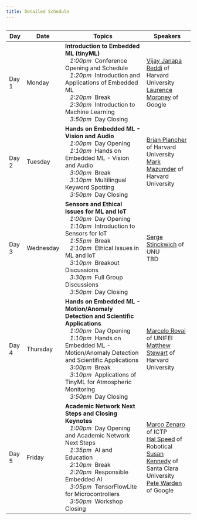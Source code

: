 ```yaml
---
title: Detailed Schedule
---
```


<h2><div id = "LOCAL_TIME"></div></h2>

<table>
  <thead>
    <tr>
      <th>Day</th>
      <th>Date</th>
      <th>Topics</th>
      <th>Speakers</th>
    </tr>
  </thead>
  <tbody>
    <tr>
      <td>Day 1</td>
      <td>Monday</td>
      <td><b>Introduction to Embedded ML (tinyML)</b><br>
        &nbsp;&nbsp;&nbsp;<i>1:00pm</i>&nbsp; Conference Opening and Schedule<br>
        &nbsp;&nbsp;&nbsp;<i>1:20pm</i>&nbsp; Introduction and Applications of Embedded ML<br>
        &nbsp;&nbsp;&nbsp;<i>2:20pm</i>&nbsp; Break<br>
        &nbsp;&nbsp;&nbsp;<i>2:30pm</i>&nbsp; Introduction to Machine Learning<br>
        &nbsp;&nbsp;&nbsp;<i>3:50pm</i>&nbsp; Day Closing<br>
      </td>
      <td>
        <a href="https://scholar.harvard.edu/vijay-janapa-reddi/home">Vijay Janapa Reddi</a> of Harvard University<br>
        <a href="https://laurencemoroney.com/">Laurence Moroney</a> of Google</td>
    </tr>
    <tr>
      <td>Day 2</td>
      <td>Tuesday</td>
      <td><b>Hands on Embedded ML - Vision and Audio</b><br>
        &nbsp;&nbsp;&nbsp;<i>1:00pm</i>&nbsp; Day Opening<br>
        &nbsp;&nbsp;&nbsp;<i>1:10pm</i>&nbsp; Hands on Embedded ML - Vision and Audio<br>
        &nbsp;&nbsp;&nbsp;<i>3:00pm</i>&nbsp; Break<br>
        &nbsp;&nbsp;&nbsp;<i>3:10pm</i>&nbsp; Multilingual Keyword Spotting<br>
        &nbsp;&nbsp;&nbsp;<i>3:50pm</i>&nbsp; Day Closing
      </td>
      <td>
        <a href="https://brianplancher.com/">Brian Plancher</a> of Harvard University<br>
        <a href="https://markmaz.com/">Mark Mazumder</a> of Harvard University
      </td>
    </tr>
    <tr>
      <td>Day 3</td>
      <td>Wednesday</td>
      <td><b>Sensors and Ethical Issues for ML and IoT</b><br>
        &nbsp;&nbsp;&nbsp;<i>1:00pm</i>&nbsp; Day Opening<br>
        &nbsp;&nbsp;&nbsp;<i>1:10pm</i>&nbsp; Introduction to Sensors for IoT<br>
        &nbsp;&nbsp;&nbsp;<i>1:55pm</i>&nbsp; Break<br>
        &nbsp;&nbsp;&nbsp;<i>2:10pm</i>&nbsp; Ethical Issues in ML and IoT<br>
        &nbsp;&nbsp;&nbsp;<i>3:10pm</i>&nbsp; Breakout Discussions<br>
        &nbsp;&nbsp;&nbsp;<i>3:30pm</i>&nbsp; Full Group Discussions<br>
        &nbsp;&nbsp;&nbsp;<i>3:50pm</i>&nbsp; Day Closing
      </td>
      <td>
        <a href="https://cs.unu.edu/people/experts/15926.html">Serge Stinckwich</a> of UNU<br>
        TBD
      </td>
    </tr>
    <tr>
      <td>Day 4</td>
      <td>Thursday</td>
      <td><b>Hands on Embedded ML - Motion/Anomaly Detection and Scientific Applications</b><br>
        &nbsp;&nbsp;&nbsp;<i>1:00pm</i>&nbsp; Day Opening<br>
        &nbsp;&nbsp;&nbsp;<i>1:10pm</i>&nbsp; Hands on Embedded ML - Motion/Anomaly Detection and Scientific Applications<br>
        &nbsp;&nbsp;&nbsp;<i>3:00pm</i>&nbsp; Break<br>
        &nbsp;&nbsp;&nbsp;<i>3:10pm</i>&nbsp; Applications of TinyML for Atmospheric Monitoring<br>
        &nbsp;&nbsp;&nbsp;<i>3:50pm</i>&nbsp; Day Closing
      </td>
      <td>
        <a href="https://www.linkedin.com/in/marcelo-jose-rovai-brazil-chile/">Marcelo Rovai</a> of UNIFEI<br>
        <a href="http://mpstewart.net/">Matthew Stewart</a> of Harvard University</td>
    </tr>
    <tr>
      <td>Day 5</td>
      <td>Friday</td>
      <td><b>Academic Network Next Steps and Closing Keynotes</b><br>
        &nbsp;&nbsp;&nbsp;<i>1:00pm</i>&nbsp; Day Opening and Academic Network Next Steps<br>
        &nbsp;&nbsp;&nbsp;<i>1:35pm</i>&nbsp; AI and Education<br>
        &nbsp;&nbsp;&nbsp;<i>2:10pm</i>&nbsp; Break<br>
        &nbsp;&nbsp;&nbsp;<i>2:20pm</i>&nbsp; Responsible Embedded AI<br>
        &nbsp;&nbsp;&nbsp;<i>3:05pm</i>&nbsp; TensorFlowLite for Microcontrollers<br>
        &nbsp;&nbsp;&nbsp;<i>3:50pm</i>&nbsp; Workshop Closing
      </td>
      <td>
        <a href="http://users.ictp.it/~mzennaro/">Marco Zenaro</a> of ICTP<br>
        <a href="https://www.linkedin.com/in/halspeed/">Hal Speed</a> of Robotical<br>
        <a href="https://www.susan-kennedy.com/">Susan Kennedy</a> of Santa Clara University<br>
        <a href="https://petewarden.com/">Pete Warden</a> of Google</td>
    </tr>
  </tbody>
</table>

<script>
  var start = new Date('10/18/2021 1:00:00 PM UTC');
  var end = new Date('10/18/2021 4:00:00 PM UTC');
  var localTime = start.toLocaleTimeString([], {timeStyle: 'short'}) + " to " + end.toLocaleTimeString([], {timeStyle: 'short'});
  var startString = "The workshop will run each day from 1:00 PM to 4:00 PM GMT which is "
  var endString = " in your local timezone (according to your computer system time). All times below are in GMT. Exact timing subject to change."
  document.getElementById('LOCAL_TIME').innerHTML = startString + localTime + endString;
</script>